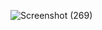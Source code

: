 ![Screenshot (269)](https://github.com/sagarhiremath/Excel-Interactive-Dashboard-on-Road-Accident-Data-Analysis/assets/95834466/0e1afcbc-c67f-4663-b0f4-4a31a1564b21)
